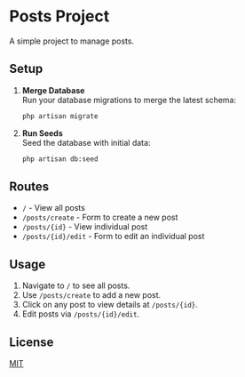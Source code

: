 # Posts Project

A simple project to manage posts.

## Setup

1. **Merge Database**  
   Run your database migrations to merge the latest schema:

    ```bash
    php artisan migrate
    ```

2. **Run Seeds**  
   Seed the database with initial data:

    ```bash
    php artisan db:seed
    ```

## Routes

-   `/` - View all posts
-   `/posts/create` - Form to create a new post
-   `/posts/{id}` - View individual post
-   `/posts/{id}/edit` - Form to edit an individual post

## Usage

1. Navigate to `/` to see all posts.
2. Use `/posts/create` to add a new post.
3. Click on any post to view details at `/posts/{id}`.
4. Edit posts via `/posts/{id}/edit`.

## License

[MIT](LICENSE)
